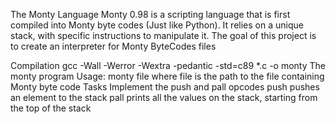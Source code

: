The Monty Language
Monty 0.98 is a scripting language that is first compiled into Monty byte codes (Just like Python). It relies on a unique stack, with specific instructions to manipulate it. The goal of this project is to create an interpreter for Monty ByteCodes files

Compilation
gcc -Wall -Werror -Wextra -pedantic -std=c89 *.c -o monty
The monty program
Usage: monty file
where file is the path to the file containing Monty byte code
Tasks
Implement the push and pall opcodes
push pushes an element to the stack
pall prints all the values on the stack, starting from the top of the stack
